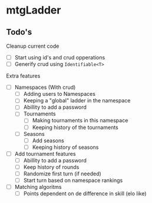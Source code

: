 # mtgLadder

## Todo's

Cleanup current code

* [ ] Start using id's and crud opperations
* [ ] Generify crud using `Identifiable<T>`

Extra features

* [ ] Namespaces (With crud)
	* [ ] Adding users to Namespaces
	* [ ] Keeping a "global" ladder in the namespace
	* [ ] Abillity to add a password
	* [ ] Tournaments
		* [ ] Making tournaments in this namespace
		* [ ] Keeping history of the tournaments
	* [ ] Seasons
		* [ ] Add seasons
		* [ ] Keeping history of seasons
* [ ] Add tournament features
	* [ ] Abillity to add a password
	* [ ] Keep history of rounds
	* [ ] Randomize first turn (if needed)
	* [ ] Start turn based on namespace rankings
* [ ] Matching algoritms
	* [ ] Points dependent on de difference in skill (elo like)

